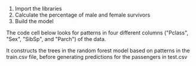 1. Import the libraries
2. Calculate the percentage of male and female survivors
3. Build the model

The code cell below looks for patterns in four different columns ("Pclass", "Sex", "SibSp", and "Parch") of the data. 

It constructs the trees in the random forest model based on patterns in the train.csv file, before generating predictions for the passengers in test.csv